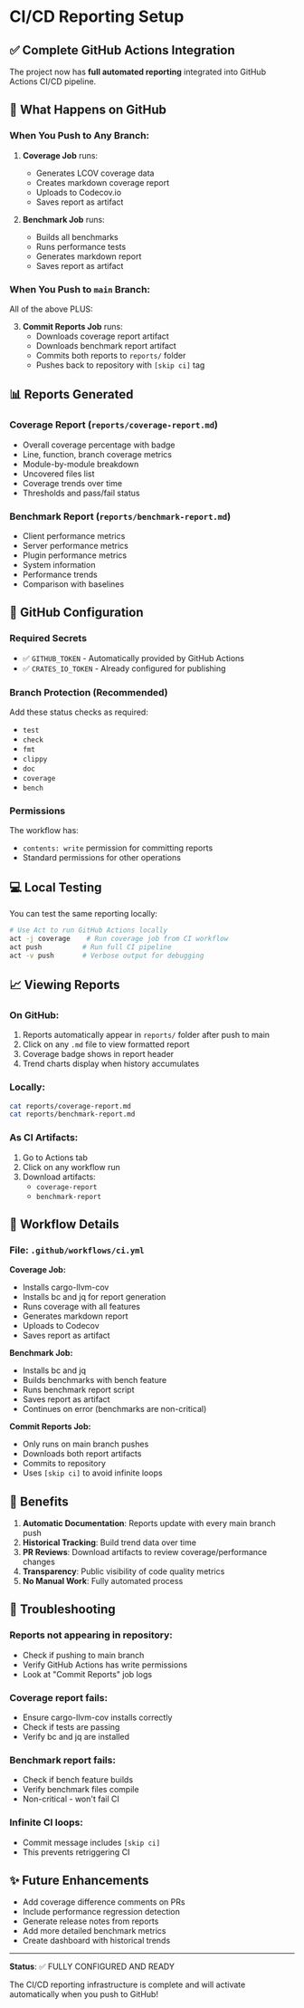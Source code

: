 # CI/CD Reporting Setup

## ✅ Complete GitHub Actions Integration

The project now has **full automated reporting** integrated into GitHub Actions CI/CD pipeline.

## 🚀 What Happens on GitHub

### When You Push to Any Branch:

1. **Coverage Job** runs:
   - Generates LCOV coverage data
   - Creates markdown coverage report
   - Uploads to Codecov.io
   - Saves report as artifact

2. **Benchmark Job** runs:
   - Builds all benchmarks
   - Runs performance tests
   - Generates markdown report
   - Saves report as artifact

### When You Push to `main` Branch:

All of the above PLUS:

3. **Commit Reports Job** runs:
   - Downloads coverage report artifact
   - Downloads benchmark report artifact
   - Commits both reports to `reports/` folder
   - Pushes back to repository with `[skip ci]` tag

## 📊 Reports Generated

### Coverage Report (`reports/coverage-report.md`)
- Overall coverage percentage with badge
- Line, function, branch coverage metrics
- Module-by-module breakdown
- Uncovered files list
- Coverage trends over time
- Thresholds and pass/fail status

### Benchmark Report (`reports/benchmark-report.md`)
- Client performance metrics
- Server performance metrics  
- Plugin performance metrics
- System information
- Performance trends
- Comparison with baselines

## 🔧 GitHub Configuration

### Required Secrets
- ✅ `GITHUB_TOKEN` - Automatically provided by GitHub Actions
- ✅ `CRATES_IO_TOKEN` - Already configured for publishing

### Branch Protection (Recommended)
Add these status checks as required:
- `test`
- `check`
- `fmt`
- `clippy`
- `doc`
- `coverage`
- `bench`

### Permissions
The workflow has:
- `contents: write` permission for committing reports
- Standard permissions for other operations

## 💻 Local Testing

You can test the same reporting locally:

```bash
# Use Act to run GitHub Actions locally
act -j coverage    # Run coverage job from CI workflow
act push          # Run full CI pipeline
act -v push       # Verbose output for debugging
```

## 📈 Viewing Reports

### On GitHub:
1. Reports automatically appear in `reports/` folder after push to main
2. Click on any `.md` file to view formatted report
3. Coverage badge shows in report header
4. Trend charts display when history accumulates

### Locally:
```bash
cat reports/coverage-report.md
cat reports/benchmark-report.md
```

### As CI Artifacts:
1. Go to Actions tab
2. Click on any workflow run
3. Download artifacts:
   - `coverage-report`
   - `benchmark-report`

## 🔄 Workflow Details

### File: `.github/workflows/ci.yml`

**Coverage Job:**
- Installs cargo-llvm-cov
- Installs bc and jq for report generation
- Runs coverage with all features
- Generates markdown report
- Uploads to Codecov
- Saves report as artifact

**Benchmark Job:**
- Installs bc and jq
- Builds benchmarks with bench feature
- Runs benchmark report script
- Saves report as artifact
- Continues on error (benchmarks are non-critical)

**Commit Reports Job:**
- Only runs on main branch pushes
- Downloads both report artifacts
- Commits to repository
- Uses `[skip ci]` to avoid infinite loops

## 🎯 Benefits

1. **Automatic Documentation**: Reports update with every main branch push
2. **Historical Tracking**: Build trend data over time
3. **PR Reviews**: Download artifacts to review coverage/performance changes
4. **Transparency**: Public visibility of code quality metrics
5. **No Manual Work**: Fully automated process

## 🐛 Troubleshooting

### Reports not appearing in repository:
- Check if pushing to main branch
- Verify GitHub Actions has write permissions
- Look at "Commit Reports" job logs

### Coverage report fails:
- Ensure cargo-llvm-cov installs correctly
- Check if tests are passing
- Verify bc and jq are installed

### Benchmark report fails:
- Check if bench feature builds
- Verify benchmark files compile
- Non-critical - won't fail CI

### Infinite CI loops:
- Commit message includes `[skip ci]`
- This prevents retriggering CI

## ✨ Future Enhancements

- Add coverage difference comments on PRs
- Include performance regression detection
- Generate release notes from reports
- Add more detailed benchmark metrics
- Create dashboard with historical trends

---

**Status**: ✅ FULLY CONFIGURED AND READY

The CI/CD reporting infrastructure is complete and will activate automatically when you push to GitHub!